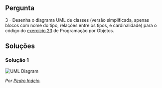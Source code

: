 ## Pergunta

3 - Desenha o diagrama UML de classes (versão simplificada, apenas blocos com
nome do tipo, relações entre os tipos, e cardinalidade) para o código do
[exercício 23](../03_poo/23.md) de Programação por Objetos.

## Soluções

### Solução 1

![UML Diagram](03.png)

*Por [Pedro Inácio](https://github.com/PmaiWoW).*